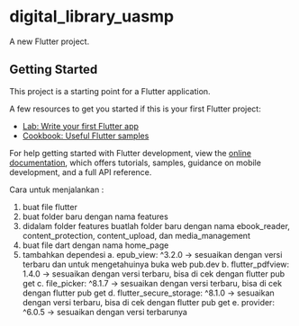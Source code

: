 # digital_library_uasmp

A new Flutter project.

## Getting Started

This project is a starting point for a Flutter application.

A few resources to get you started if this is your first Flutter project:

- [Lab: Write your first Flutter app](https://docs.flutter.dev/get-started/codelab)
- [Cookbook: Useful Flutter samples](https://docs.flutter.dev/cookbook)

For help getting started with Flutter development, view the
[online documentation](https://docs.flutter.dev/), which offers tutorials,
samples, guidance on mobile development, and a full API reference.

Cara untuk menjalankan :
1. buat file flutter
2. buat folder baru dengan nama features
3. didalam folder features buatlah folder baru dengan nama ebook_reader, content_protection, content_upload, dan media_management
4. buat file dart dengan nama home_page
5. tambahkan dependesi
   a. epub_view: ^3.2.0 -> sesuaikan dengan versi terbaru dan untuk mengetahuinya buka web pub.dev
   b. flutter_pdfview: 1.4.0 -> sesuaikan dengan versi terbaru, bisa di cek dengan flutter pub get
   c. file_picker: ^8.1.7 -> sesuaikan dengan versi terbaru, bisa di cek dengan flutter pub get
   d. flutter_secure_storage: ^8.1.0 -> sesuaikan dengan versi terbaru, bisa di cek dengan flutter pub get
   e. provider: ^6.0.5 -> sesuaikan dengan versi terbarunya
